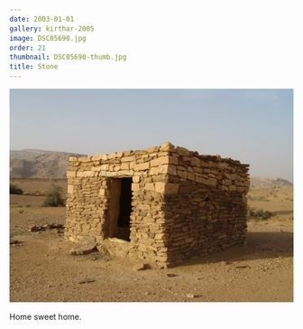 ```yaml
---
date: 2003-01-01
gallery: kirthar-2005
image: DSC05690.jpg
order: 21
thumbnail: DSC05690-thumb.jpg
title: Stone
---
```


![Stone](./DSC05690.jpg)

Home sweet home.